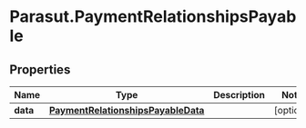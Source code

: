 # Parasut.PaymentRelationshipsPayable

## Properties
Name | Type | Description | Notes
------------ | ------------- | ------------- | -------------
**data** | [**PaymentRelationshipsPayableData**](PaymentRelationshipsPayableData.md) |  | [optional] 


